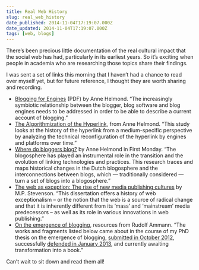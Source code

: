 ```yaml
---
title: Real Web History
slug: real_web_history
date_published: 2014-11-04T17:19:07.000Z
date_updated: 2014-11-04T17:19:07.000Z
tags: [web, blogs]
---
```


There’s been precious little documentation of the real cultural impact that the social web has had, particularly in its earliest years. So it’s exciting when people in academia who are researching those topics share their findings.

I was sent a set of links this morning that I haven’t had a chance to read over myself yet, but for future reference, I thought they are worth sharing and recording.

- [Blogging for Engines](http://www.annehelmond.nl/wordpress/wp-content/uploads/2008/09/helmond_mathesis.pdf) (PDF) by Anne Helmond. “The increasingly symbiotic relationship between the blogger, blog software and blog engines needs to be addressed in order to be able to describe a current account of blogging.”
- [The Algorithmization of the Hyperlink](http://computationalculture.net/article/the-algorithmization-of-the-hyperlink), from Anne Helmond. “This study looks at the history of the hyperlink from a medium-specific perspective by analyzing the technical reconfiguration of the hyperlink by engines and platforms over time.”
- [Where do bloggers blog?](http://firstmonday.org/ojs/index.php/fm/article/view/3775/3142) by Anne Helmond in First Monday. “The blogosphere has played an instrumental role in the transition and the evolution of linking technologies and practices. This research traces and maps historical changes in the Dutch blogosphere and the interconnections between blogs, which — traditionally considered — turn a set of blogs into a blogosphere.”
- [The web as exception: The rise of new media publishing cultures](http://dare.uva.nl/record/1/394557) by M.P. Stevenson. “This dissertation offers a history of web exceptionalism – or the notion that the web is a source of radical change and that it is inherently different from its ‘mass’ and ‘mainstream’ media predecessors – as well as its role in various innovations in web publishing.”
- [On the emergence of blogging](http://tawawa.org/ark/weblogs/index.html), resources from Rudolf Ammann. “The works and fragments listed below came about in the course of my PhD thesis on the emergence of blogging, [submitted in October 2012](https://plus.google.com/photos/108488541341988649826/albums/5794871909925183745/5794872392772316898?pid=5794872392772316898&amp;oid=108488541341988649826), successfully [defended in January 2013](http://tawawa.org/ark/2013/1/21/invitation.html), and currently awaiting transformation into a book.”

Can’t wait to sit down and read them all!
